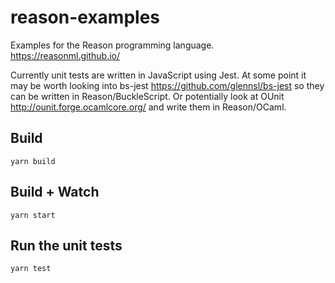 # reason-examples

Examples for the Reason programming language. https://reasonml.github.io/

Currently unit tests are written in JavaScript using Jest. At some point it may be worth looking into bs-jest https://github.com/glennsl/bs-jest so they can be written in Reason/BuckleScript. Or potentially look at OUnit http://ounit.forge.ocamlcore.org/ and write them in Reason/OCaml.


## Build
```
yarn build
```

## Build + Watch

```
yarn start
```

## Run the unit tests
```
yarn test
```
